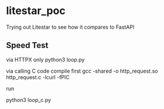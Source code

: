 # litestar_poc
Trying out Litestar to see how it compares to FastAPI


## Speed Test
via HTTPX only
python3 loop.py

via calling C code
compile first
gcc -shared -o http_request.so http_request.c -lcurl -fPIC

run

python3 loop_c.py
